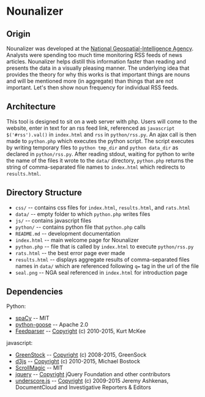 # Nounalizer

Origin
------

Nounalizer was developed at the [National Geospatial-Intelligence Agency](http://www.nga.mil). Analysts were spending too much time monitoring RSS feeds of news articles. Nounalizer helps distill this information faster than reading and presents the data in a visually pleasing manner. The underlying idea that provides the theory for why this works is that important things are nouns and will be mentioned more (in aggregate) than things that are not important. Let's then show noun frequency for individual RSS feeds.

Architecture
--------

This tool is designed to sit on a web server with php. Users will come to the website, enter in text for an rss feed link, referenced as ```javascript $('#rss').val()``` in ```index.html``` and ```rss``` in ```python/rss.py```. An ajax call is then made to ```python.php``` which executes the python script. The script executes by writing temporary files to ```python tmp_dir``` and ```python data_dir``` as declared in ```python/rss.py```. After reading stdout, waiting for python to write the name of the files it wrote to the ```data/``` directory, ```python.php``` returns the string of comma-separated file names to ```index.html``` which redirects to ```results.html```.

Directory Structure
---------

* `css/`  --  contains css files for `index.html`, `results.html`, and `rats.html`
* `data/`  --  empty folder to which `python.php` writes files
* `js/`  --  contains javascript files
* `python/`  --  contains python file that `python.php` calls
* `README.md`  --  development documentation
* `index.html`  --  main welcome page for Nounalizer
* `python.php`  --  file that is called by `index.html` to execute `python/rss.py`
* `rats.html`  --  the best error page ever made
* `results.html`  --  displays aggregate results of comma-separated files names in `data/` which are referenced following `q=` tag in the url of the file
* `seal.png`  --  NGA seal referenced in `index.html` for introduction page

Dependencies
----------
Python:
* [spaCy](http://www.spacy.io)  --  MIT
* [python-goose](https://github.com/grangier/python-goose)  --  Apache 2.0
* [Feedparser](https://github.com/kurtmckee/feedparser)  --  [Copyright](https://github.com/kurtmckee/feedparser/blob/develop/LICENSE) (c) 2010-2015, Kurt McKee

javascript:
* [GreenStock](http://greensock.com/)  --  [Copyright](https://greensock.com/standard-license) (c) 2008-2015, GreenSock
* [d3js](https://github.com/mbostock/d3)  --  [Copyright](https://github.com/mbostock/d3/blob/master/LICENSE) (c) 2010-2015, Michael Bostock
* [ScrollMagic](http://scrollmagic.io/)  --  MIT
* [jquery](https://jquery.com/)  --  [Copyright](https://github.com/jquery/jquery/blob/master/LICENSE.txt) jQuery Foundation and other contributors
* [underscore.js](underscore.js)  --  [Copyright](https://github.com/jashkenas/underscore/blob/master/LICENSE) (c) 2009-2015 Jeremy Ashkenas, DocumentCloud and Investigative Reporters & Editors
